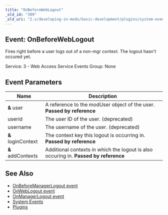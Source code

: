 ```yaml
---
title: "OnBeforeWebLogout"
_old_id: "399"
_old_uri: "2.x/developing-in-modx/basic-development/plugins/system-events/onbeforeweblogout"
---
```


## Event: OnBeforeWebLogout

Fires right before a user logs out of a non-mgr context. The logout hasn't occured yet.

Service: 3 - Web Access Service Events
Group: None

## Event Parameters

| Name               | Description                                                                          |
| ------------------ | ------------------------------------------------------------------------------------ |
| **&** user         | A reference to the modUser object of the user. **Passed by reference**               |
| userid             | The user ID of the user. (deprecated)                                                |
| username           | The username of the user. (deprecated)                                               |
| **&** loginContext | The context key this logout is occurring in. **Passed by reference**                 |
| **&** addContexts  | Additional contexts in which the logout is also occuring in. **Passed by reference** |

## See Also

- [OnBeforeManagerLogout event](extending-modx/plugins/system-events/onbeforemanagerlogout "OnBeforeManagerLogout")
- [OnWebLogout event](extending-modx/plugins/system-events/onweblogout "OnWebLogout")
- [OnManagerLogout event](extending-modx/plugins/system-events/onmanagerlogout "OnManagerLogout")
- [System Events](extending-modx/plugins/system-events "System Events")
- [Plugins](extending-modx/plugins "Plugins")
